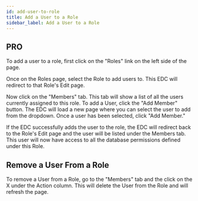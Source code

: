 ```yaml
---
id: add-user-to-role
title: Add a User to a Role
sidebar_label: Add a User to a Role
---
```


## PRO

To add a user to a role, first click on the "Roles" link on the left side of the page.  

Once on the Roles page, select the Role to add users to. This EDC will redirect to that Role's Edit page.  

Now click on the "Members" tab. This tab will show a list of all the users currently assigned to this role. To add a User, click the "Add Member" button. The EDC will load a new page where you can select the user to add from the dropdown. Once a user has been selected, click "Add Member."  

If the EDC successfully adds the user to the role, the EDC will redirect back to the Role's Edit page and the user will be listed under the Members tab. This user will now have access to all the database permissions defined under this Role.

## Remove a User From a Role

To remove a User from a Role, go to the "Members" tab and the click on the X under the Action column. This will delete the User from the Role and will refresh the page.